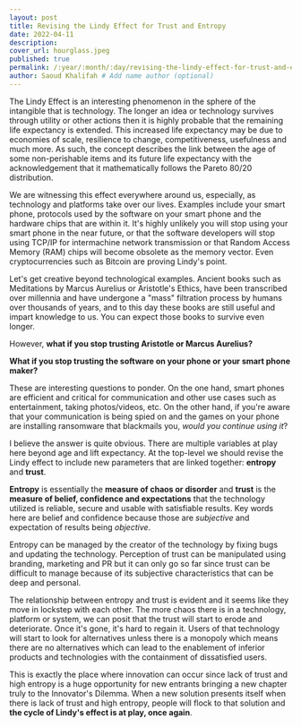 ```yaml
---
layout: post
title: Revising the Lindy Effect for Trust and Entropy
date: 2022-04-11
description: 
cover_url: hourglass.jpeg
published: true
permalink: /:year/:month/:day/revising-the-lindy-effect-for-trust-and-entropy
author: Saoud Khalifah # Add name author (optional)
---
```

The Lindy Effect is an interesting phenomenon in the sphere of the intangible that is technology. The longer an idea or technology survives through utility or other actions then it is highly probable that the remaining life expectancy is extended. This increased life expectancy may be due to economies of scale, resilience to change, competitiveness, usefulness and much more. As such, the concept describes the link between the age of some non-perishable items and its future life expectancy with the acknowledgement that it mathematically follows the Pareto 80/20 distribution.

We are witnessing this effect everywhere around us, especially, as technology and platforms take over our lives. Examples include your smart phone, protocols used by the software on your smart phone and the hardware chips that are within it. It's highly unlikely you will stop using your smart phone in the near future, or that the software developers will stop using TCP/IP for intermachine network transmission or that Random Access Memory (RAM) chips will become obsolete as the memory vector. Even cryptocurrencies such as Bitcoin are proving Lindy's point. 

Let's get creative beyond technological examples. Ancient books such as Meditations by Marcus Aurelius or Aristotle's Ethics, have been transcribed over millennia and have undergone a "mass" filtration process by humans over thousands of years, and to this day these books are still useful and impart knowledge to us. You can expect those books to survive even longer.


However, **what if you stop trusting Aristotle or Marcus Aurelius?**

**What if you stop trusting the software on your phone or your smart phone maker?**

These are interesting questions to ponder. On the one hand, smart phones are efficient and critical for communication and other use cases such as entertainment, taking photos/videos, etc. On the other hand, if you're aware that your communication is being spied on and the games on your phone are installing ransomware that blackmails you, *would you continue using it*?

I believe the answer is quite obvious. There are multiple variables at play here beyond age and lift expectancy. At the top-level we should revise the Lindy effect to include new parameters that are linked together: **entropy** and **trust**.

**Entropy** is essentially the **measure of chaos or disorder** and **trust** is the **measure of belief, confidence and expectations** that the technology utilized is reliable, secure and usable with satisfiable results. Key words here are belief and confidence because those are *subjective* and expectation of results being *objective*. 

Entropy can be managed by the creator of the technology by fixing bugs and updating the technology. Perception of trust can be manipulated using branding, marketing and PR but it can only go so far since trust can be difficult to manage because of its subjective characteristics that can be deep and personal.

The relationship between entropy and trust is evident and it seems like they move in lockstep with each other. The more chaos there is in a technology, platform or system, we can posit that the trust will start to erode and deteriorate. Once it's gone, it's hard to regain it. Users of that technology will start to look for alternatives unless there is a monopoly which means there are no alternatives which can lead to the enablement of inferior products and technologies with the containment of dissatisfied users.

This is exactly the place where innovation can occur since lack of trust and high entropy is a huge opportunity for new entrants bringing a new chapter truly to the Innovator's Dilemma. When a new solution presents itself when there is lack of trust and high entropy, people will flock to that solution and **the cycle of Lindy's effect is at play, once again**.
